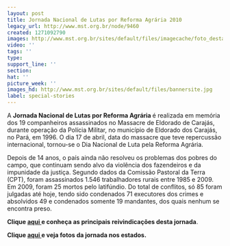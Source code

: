 ```yaml
---
layout: post
title: Jornada Nacional de Lutas por Reforma Agrária 2010
legacy_url: http://www.mst.org.br/node/9460
created: 1271092790
images: http://www.mst.org.br/sites/default/files/imagecache/foto_destaque/bannersite.jpg
video: ''
tags: ''
type: 
support_line: ''
section: 
hat: ''
picture_week: ''
images_hd: http://www.mst.org.br/sites/default/files/bannersite.jpg
label: special-stories
---
```

A <strong>Jornada Nacional de Lutas por Reforma Agrária </strong> é realizada em memória dos 19 companheiros assassinados no Massacre de Eldorado de Carajás, durante operação da Polícia Militar, no município de Eldorado dos Carajás, no Pará, em 1996. O dia 17 de abril, data do massacre que teve repercussão internacional, tornou-se o Dia Nacional de Luta pela Reforma Agrária.

Depois de 14 anos, o país ainda não resolveu os problemas dos pobres do campo, que continuam sendo alvo da violência dos fazendeiros e da impunidade da justiça. Segundo dados da Comissão Pastoral da Terra (CPT), foram assassinados 1.546 trabalhadores rurais entre 1985 e 2009. Em 2009, foram 25 mortos pelo latifúndio. Do total de conflitos, só 85 foram julgadas até hoje, tendo sido condenados 71 executores dos crimes e absolvidos 49 e condenados somente 19 mandantes, dos quais nenhum se encontra preso.

<b> Clique <a href="http://www.mst.org.br/node/9606"> aqui </a> e conheça as principais reivindicações desta jornada</b>. 

<b> Clique <a href="http://www.mst.org.br/image/tid/576"> aqui </a> e veja fotos da jornada nos estados.  


 



 


 



 

